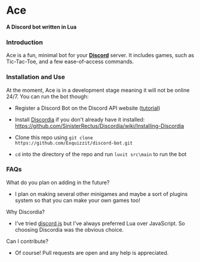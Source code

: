 # Ace

**A Discord bot written in Lua**

### Introduction

Ace is a fun, minimal bot for your **[Discord](https://discord.com/)** server. It includes games, such as Tic-Tac-Toe, and a few ease-of-access commands. 

### Installation and Use

At the moment, Ace is in a development stage meaning it will not be online 24/7. You can run the bot though:

- Register a Discord Bot on the Discord API website ([tutorial](https://github.com/SinisterRectus/Discordia/wiki/Setting-up-a-Discord-application))

- Install [Discordia](https://github.com/SinisterRectus/Discordia) if you don't already have it installed: https://github.com/SinisterRectus/Discordia/wiki/Installing-Discordia

- Clone this repo using `git clone https://github.com/Exquizzit/discord-bot.git`

- `cd` into the directory of the repo and run `luvit src\main` to run the bot

### FAQs

What do you plan on adding in the future?

- I plan on making several other minigames and maybe a sort of plugins system so that you can make your own games too!

Why Discordia?

- I've tried [discord.js](https://discord.js.org/#/) but I've always preferred Lua over JavaScript. So choosing Discordia was the obvious choice.

Can I contribute?

- Of course! Pull requests are open and any help is appreciated.